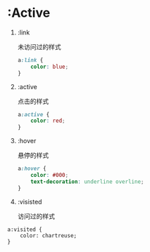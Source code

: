 # :Active

1. :link

   未访问过的样式

   ~~~css
   a:link {
       color: blue;
   }
   ~~~

   

2. :active

   点击的样式

   ```css
   a:active {
       color: red;
   }
   ```

3. :hover

   悬停的样式

   ```css
   a:hover {
       color: #000;
       text-decoration: underline overline;
   }
   ```

4. :visisted

   访问过的样式

```
a:visited {
    color: chartreuse;
}
```

